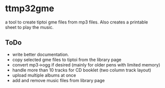 # ttmp32gme
a tool to create tiptoi gme files from mp3 files. Also creates a printable sheet to play the music.

## ToDo
* write better documentation.
* copy selected gme files to tiptoi from the library page
* convert mp3->ogg if desired (mainly for older pens with limited memory)
* handle more than 10 tracks for CD booklet (two column track layout)
* upload multiple albums at once
* add and remove music files from library page
